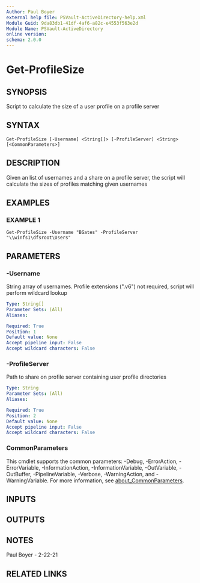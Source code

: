 ```yaml
---
Author: Paul Boyer
external help file: PSVault-ActiveDirectory-help.xml
Module Guid: 9da83db1-41df-4af6-a82c-e4553f563e2d
Module Name: PSVault-ActiveDirectory
online version:
schema: 2.0.0
---
```


# Get-ProfileSize

## SYNOPSIS
Script to calculate the size of a user profile on a profile server

## SYNTAX

```
Get-ProfileSize [-Username] <String[]> [-ProfileServer] <String> [<CommonParameters>]
```

## DESCRIPTION
Given an list of usernames and a share on a profile server, the script will calculate the sizes of profiles matching given usernames

## EXAMPLES

### EXAMPLE 1
```
Get-ProfileSize -Username "BGates" -ProfileServer "\\winfs1\dfsroot\Users"
```

## PARAMETERS

### -Username
String array of usernames.
Profile extensions (".v6") not required, script will perform wildcard lookup

```yaml
Type: String[]
Parameter Sets: (All)
Aliases:

Required: True
Position: 1
Default value: None
Accept pipeline input: False
Accept wildcard characters: False
```

### -ProfileServer
Path to share on profile server containing user profile directories

```yaml
Type: String
Parameter Sets: (All)
Aliases:

Required: True
Position: 2
Default value: None
Accept pipeline input: False
Accept wildcard characters: False
```

### CommonParameters
This cmdlet supports the common parameters: -Debug, -ErrorAction, -ErrorVariable, -InformationAction, -InformationVariable, -OutVariable, -OutBuffer, -PipelineVariable, -Verbose, -WarningAction, and -WarningVariable. For more information, see [about_CommonParameters](http://go.microsoft.com/fwlink/?LinkID=113216).

## INPUTS

## OUTPUTS

## NOTES
Paul Boyer - 2-22-21

## RELATED LINKS
